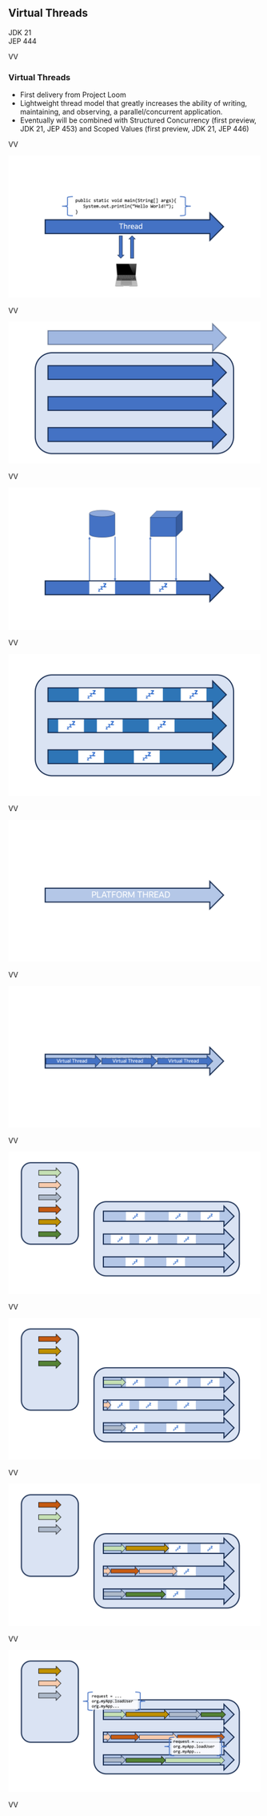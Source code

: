 ## Virtual Threads

JDK 21 <br/>
JEP 444
 
VV
### Virtual Threads

* First delivery from Project Loom
* Lightweight thread model that greatly increases the ability of writing, maintaining, and observing, a parallel/concurrent application.
* Eventually will be combined with Structured Concurrency (first preview, JDK 21, JEP 453) and Scoped Values (first preview, JDK 21, JEP 446)

VV

![](images/virtual-threads-1.png)

VV

![](images/virtual-threads-2.png)

VV

![](images/virtual-threads-3.png)

VV

![](images/virtual-threads-4.png)

VV

![](images/virtual-threads-5.png)

VV

![](images/virtual-threads-6.png)

VV

![](images/virtual-threads-7.png)

VV

![](images/virtual-threads-8.png)

VV

![](images/virtual-threads-9.png)

VV

![](images/virtual-threads-10.png)

VV

